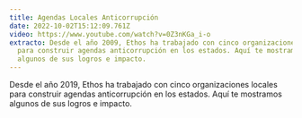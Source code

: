 ```yaml
---
title: Agendas Locales Anticorrupción
date: 2022-10-02T15:12:09.761Z
video: https://www.youtube.com/watch?v=0Z3nKGa_i-o
extracto: Desde el año 2009, Ethos ha trabajado con cinco organizaciones locales
  para construir agendas anticorrupción en los estados. Aquí te mostramos
  algunos de sus logros e impacto.
---
```

Desde el año 2019, Ethos ha trabajado con cinco organizaciones locales para construir agendas anticorrupción en los estados. Aquí te mostramos algunos de sus logros e impacto.